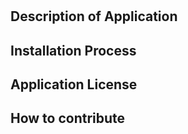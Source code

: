 
# 

## Description of Application

## 

##  Installation Process

## 

## Application License

## 

## How to contribute

## 